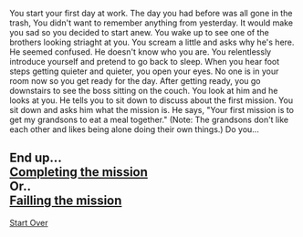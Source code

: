 You start your first day at work. The day you had before was all gone in the trash, You didn't want to remember anything from yesterday. It would make you sad so you decided to start anew. You wake up to see one of the brothers looking striaght at you. You scream a little and asks why he's here. He seemed confused. He doesn't know who you are. You relentlessly introduce yourself and pretend to go back to sleep. When you hear foot steps getting quieter and quieter, you open your eyes. No one is in your room now so you get ready for the day. After getting ready, you go downstairs to see the boss sitting on the couch. You look at him and he looks at you. He tells you to sit down to discuss about the first mission. You sit down and asks him what the mission is. He says, "Your first mission is to get my grandsons to eat a meal together." (Note: The grandsons don't like each other and likes being alone doing their own things.) Do you...









End up...  
[Completing the mission](complete.md)  
Or..  
[Failling the mission](fail.md)
---
[Start Over](kicked-out.md)